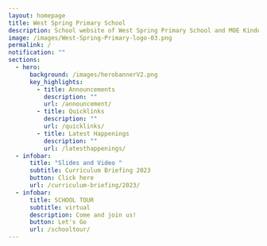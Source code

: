 ```yaml
---
layout: homepage
title: West Spring Primary School
description: School website of West Spring Primary School and MOE Kindergarten @ West Spring
image: /images/West-Spring-Primary-logo-03.png
permalink: /
notification: ""
sections:
  - hero:
      background: /images/herobannerV2.png
      key_highlights:
        - title: Announcements
          description: ""
          url: /announcement/
        - title: Quicklinks
          description: ""
          url: /quicklinks/
        - title: Latest Happenings
          description: ""
          url: /latesthappenings/
  - infobar:
      title: "Slides and Video "
      subtitle: Curriculum Briefing 2023
      button: Click here
      url: /curriculum-briefing/2023/
  - infobar:
      title: SCHOOL TOUR
      subtitle: virtual
      description: Come and join us!
      button: Let's Go
      url: /schooltour/
---
```

